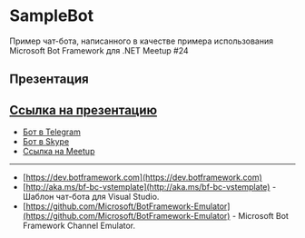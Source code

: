 # SampleBot
Пример чат-бота, написанного в качестве примера использования Microsoft Bot Framework для .NET Meetup #24

## Презентация

[Ссылка на презентацию](https://github.com/flash2048/SampleBot/blob/master/Microsoft_Bot_Framework.pptx)
---
* [Бот в Telegram](https://telegram.me/bfsamplebot)
* [Бот в Skype](https://join.skype.com/bot/a58ba607-11eb-4112-a4bc-84f7e4b542fd)
* [Ссылка на Meetup](https://www.facebook.com/events/945204065630879/)
---
* [https://dev.botframework.com](https://dev.botframework.com)
* [http://aka.ms/bf-bc-vstemplate](http://aka.ms/bf-bc-vstemplate) - Шаблон чат-бота для Visual Studio.
* [https://github.com/Microsoft/BotFramework-Emulator](https://github.com/Microsoft/BotFramework-Emulator) - Microsoft Bot Framework Channel Emulator.
